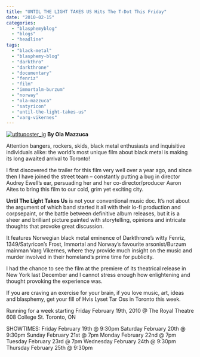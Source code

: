 ```yaml
---
title: "UNTIL THE LIGHT TAKES US Hits The T-Dot This Friday"
date: "2010-02-15"
categories: 
  - "blasphemyblog"
  - "blogs"
  - "headline"
tags: 
  - "black-metal"
  - "blasphemy-blog"
  - "darkthro"
  - "darkthrone"
  - "documentary"
  - "fenriz"
  - "film"
  - "immortalm-burzum"
  - "norway"
  - "ola-mazzuca"
  - "satyricon"
  - "until-the-light-takes-us"
  - "varg-vikernes"
---
```


[![utltuposter_lg](http://www.hellbound.ca/wp-content/uploads/2010/02/utltuposter_lg.jpg "utltuposter_lg")](http://www.hellbound.ca/wp-content/uploads/2010/02/utltuposter_lg.jpg) **By Ola Mazzuca**

Attention bangers, rockers, skids, black metal enthusiasts and inquisitive individuals alike: the world’s most unique film about black metal is making its long awaited arrival to Toronto!

I first discovered the trailer for this film very well over a year ago, and since then I have joined the street team – constantly putting a bug in director Audrey Ewell’s ear, persuading her and her co-director/producer Aaron Aites to bring this film to our cold, grim yet exciting city.

**Until The Light Takes Us** is not your conventional music doc. It’s not about the argument of which band started it all with their lo-fi production and corpsepaint, or the battle between definitive album releases, but it is a sheer and brilliant picture painted with storytelling, opinions and intricate thoughts that provoke great discussion.

It features Norwegian black metal eminence of Darkthrone’s witty Fenriz, 1349/Satyricon’s Frost, Immortal and Norway’s favourite arsonist/Burzum mainman Varg Vikernes, where they provide much insight on the music and murder involved in their homeland’s prime time for publicity.

I had the chance to see the film at the premiere of its theatrical release in New York last December and I cannot stress enough how enlightening and thought provoking the experience was.

If you are craving an exercise for your brain, if you love music, art, ideas and blasphemy, get your fill of Hvis Lyset Tar Oss in Toronto this week.

Running for a week starting Friday February 19th, 2010 @ The Royal Theatre 608 College St. Toronto, ON

SHOWTIMES: Friday February 19th @ 9:30pm Saturday February 20th @ 9:30pm Sunday February 21st @ 7pm Monday February 22nd @ 7pm Tuesday February 23rd @ 7pm Wednesday February 24th @ 9:30pm Thursday February 25th @ 9:30pm
